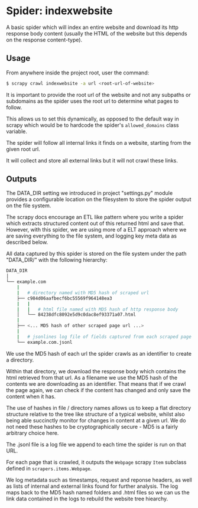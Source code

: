 # Spider: indexwebsite

A basic spider which will index an entire website and download its http response body content (usually the HTML of the website but this depends on the response content-type).

## Usage

From anywhere inside the project root, user the command:
```bash
$ scrapy crawl indexwebsite -a url <root-url-of-website>
```
It is important to provide the root url of the website and not any subpaths or
subdomains as the spider uses the root url to determine what pages to follow.

This allows us to set this dynamically, as opposed to the default way in scrapy which would be to hardcode the spider's `allowed_domains` class variable.

The spider will follow all internal links it finds on a website, starting from the given root url.

It will collect and store all external links but it will not crawl these links.

## Outputs

The DATA_DIR setting we introduced in project "settings.py" module provides a configurable location on the filesystem to store the spider output on the file system.

The scrapy docs encourage an ETL like pattern where you write a spider which extracts structured content out of this returned html and save that. However, with this spider, we are using more of a ELT approach where we are saving everything to the file system, and logging key meta data as described below.

All data captured by this spider is stored on the file system under the path "DATA_DIR/<root-url-of-website>" with the following hierarchy:
```bash
DATA_DIR
│
└── example.com
    |
    |   # directory named with MD5 hash of scraped url
    ├── c984d06aafbecf6bc55569f964148ea3  
    |   |
    |   |   # html file named with MD5 hash of http response body
    │   └── 84238dfc8092e5d9c0dac8ef93371a07.html 
    |
    ├── <... MD5 hash of other scraped page url ...>
    |
    |   # jsonlines log file of fields captured from each scraped page
    └── example.com.jsonl
```
We use the MD5 hash of each url the spider crawls as an identifier to create a directory.

Within that directory, we download the response body which contains the html retrieved from that url. As a filename we use the MD5 hash of the contents we are downloading as an identifier. That means that if we crawl the page again, we can check if the content has changed and only save the content when it has.

The use of hashes in file / directory names allows us to keep a flat directory structure relative to the tree like structure of a typical website, whilst also being able succinctly monitor for changes in content at a given url. We do not need these hashes to be cryptographically secure - MD5 is a fairly arbitrary choice here.

The <root-url-of-website>.jsonl file is a log file we append to each time the spider is run on that URL.

For each page that is crawled, it outputs the `Webpage` scrapy `Item` subclass defined in `scrapers.items.Webpage`.

We log metadata such as timestamps, request and reponse headers, as well as lists of internal and external links found for further analysis. The log maps back to the MD5 hash named folders and .html files so we can us the link data contained in the logs to rebuild the website tree hiearchy.